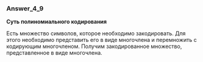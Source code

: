 ### Answer_4_9

**Суть полиномиального кодирования**

Есть множество символов, которое необходимо закодировать. Для этого необходимо представить его в виде многочлена и перемножить с кодирующим многочленом. Получим закодированное множество, представленное в виде многочлена.

